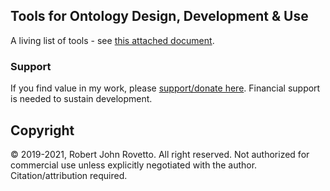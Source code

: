 ## Tools for Ontology Design, Development & Use
A living list of tools - see [this attached document](https://github.com/rrovetto/Ontology-Development-Guidelines/blob/master/Tools/Ontology%20Graph%20Editor%20Tools_v1.3_Rovetto.pdf).
### Support
If you find value in my work, please [support/donate here](https://gogetfunding.com/knowledge-organization-services-ontology-terminology-metadata-concept-analysis/). Financial support is needed to sustain development.
## Copyright
© 2019-2021, Robert John Rovetto. All right reserved.
Not authorized for commercial use unless explicitly negotiated with the author. Citation/attribution required.
